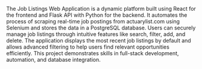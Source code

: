 The Job Listings Web Application is a dynamic platform built using React for the frontend and Flask API with Python for the backend. It automates the process of scraping real-time job postings from actuarylist.com using Selenium and stores the data in a PostgreSQL database. Users can securely manage job listings through intuitive features like search, filter, add, and delete. The application displays the most recent job listings by default and allows advanced filtering to help users find relevant opportunities efficiently. This project demonstrates skills in full-stack development, automation, and database integration.
